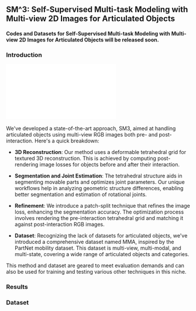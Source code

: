 SM^3: Self-Supervised Multi-task Modeling with Multi-view 2D Images for Articulated Objects
----------
#### Codes and Datasets for  Self-Supervised Multi-task Modeling with Multi-view 2D Images for Articulated Objects will be released soon.

### Introduction

![Overview](./images/SM3_overview.pdf)

We've developed a state-of-the-art approach, SM3, aimed at handling articulated objects using multi-view RGB images both pre- and post-interaction. Here's a quick breakdown:

- **3D Reconstruction**: Our method uses a deformable tetrahedral grid for textured 3D reconstruction. This is achieved by computing post-rendering image losses for objects before and after their interaction.

- **Segmentation and Joint Estimation**: The tetrahedral structure aids in segmenting movable parts and optimizes joint parameters. Our unique workflows help in analyzing geometric structure differences, enabling better segmentation and estimation of rotational joints.

- **Refinement**: We introduce a patch-split technique that refines the image loss, enhancing the segmentation accuracy. The optimization process involves rendering the pre-interaction tetrahedral grid and matching it against post-interaction RGB images.

- **Dataset**: Recognizing the lack of datasets for articulated objects, we've introduced a comprehensive dataset named MMA, inspired by the PartNet mobility dataset. This dataset is multi-view, multi-modal, and multi-state, covering a wide range of articulated objects and categories.

This method and dataset are geared to meet evaluation demands and can also be used for training and testing various other techniques in this niche.


### Results

### Dataset
